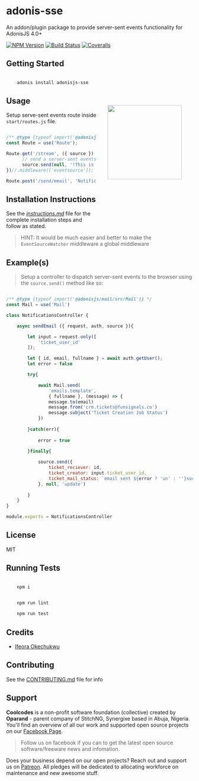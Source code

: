 # adonis-sse
An addon/plugin package to provide server-sent events functionality for AdonisJS 4.0+

[![NPM Version][npm-image]][npm-url]
[![Build Status][travis-image]][travis-url]
[![Coveralls][coveralls-image]][coveralls-url]

<img src="http://res.cloudinary.com/adonisjs/image/upload/q_100/v1497112678/adonis-purple_pzkmzt.svg" width="200px" align="right" hspace="30px" vspace="140px">

## Getting Started
```bash

    adonis install adonisjs-sse

```

## Usage

Setup serve-sent events route inside `start/routes.js` file.

```js

/** @type {typeof import('@adonisjs/framework/src/Route/Manager')} */
const Route = use('Route');

Route.get('/stream', ({ source }) => {
      // send a server-sent events comment
      source.send(null, '!This is a comment!');
})//.middleware(['eventsource']);

Route.post('/send/email', 'NotificationsController.sendEmail')

```

## Installation Instructions

See the [_instructions.md_](https://github.com/stitchng/adonis-sse/blob/master/instructions.md) file for the complete installation steps and follow as stated.

>HINT: It would be much easier and better to make the `EventSourceWatcher` middleware a global middleware

## Example(s)

>Setup a controller to dispatch server-sent events to the browser using the `source.send()` method like so:

```js

/** @type {typeof import('@adonisjs/mail/src/Mail')} */
const Mail = use('Mail')

class NotificationsController {

    async sendEmail ({ request, auth, source }){

        let input = request.only([
            'ticket_user_id'
        ]);

        let { id, email, fullname } = await auth.getUser();
        let error = false

		try{

			await Mail.send(
                'emails.template', 
                { fullname }, (message) => {
				message.to(email) 
				message.from('crm.tickets@funsignals.co') 
				message.subject('Ticket Creation Job Status')
            })
            
		}catch(err){
            
            error = true
            
		}finally{

            source.send({
                ticket_reciever: id,
                ticket_creator: input.ticket_user_id,
                ticket_mail_status: `email sent ${error ? 'un' : ''}successfuly`
            }, null, 'update')
			
        }
    }
}

module.exports = NotificationsController		
```

## License

MIT

## Running Tests
```bash

    npm i

```

```bash

    npm run lint
    
    npm run test

```

## Credits

- [Ifeora Okechukwu](https://twitter.com/isocroft)

## Contributing

See the [CONTRIBUTING.md](https://github.com/stitchng/adonis-sse/blob/master/CONTRIBUTING.md) file for info

[npm-image]: https://img.shields.io/npm/v/adonisjs-sse.svg?style=flat-square
[npm-url]: https://npmjs.org/package/adonisjs-sse

[travis-image]: https://img.shields.io/travis/stitchng/adonis-sse/master.svg?style=flat-square
[travis-url]: https://travis-ci.org/stitchng/adonis-sse

[coveralls-image]: https://img.shields.io/coveralls/stitchng/adonis-sse/master.svg?style=flat-square

[coveralls-url]: https://coveralls.io/github/stitchng/adonis-sse

## Support 

**Coolcodes** is a non-profit software foundation (collective) created by **Oparand** - parent company of StitchNG, Synergixe based in Abuja, Nigeria. You'll find an overview of all our work and supported open source projects on our [Facebook Page](https://www.facebook.com/coolcodes/).

>Follow us on facebook if you can to get the latest open source software/freeware news and infomation.

Does your business depend on our open projects? Reach out and support us on [Patreon](https://www.patreon.com/coolcodes/). All pledges will be dedicated to allocating workforce on maintenance and new awesome stuff.